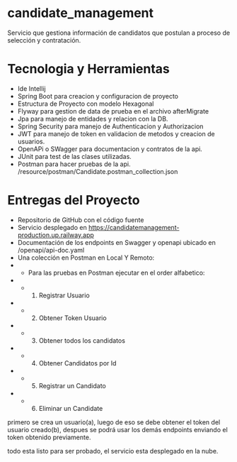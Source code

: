 # candidate_management
Servicio que gestiona información de candidatos que postulan a proceso de selección y contratación.

# Tecnologia y Herramientas

* Ide Intellij
* Spring Boot para creacion y configuracion de proyecto
* Estructura de Proyecto con modelo Hexagonal
* Flyway para gestion de data de prueba en el archivo afterMigrate
* Jpa para manejo de entidades y relacion con la DB.
* Spring Security para manejo de Authenticacion y Authorizacion
* JWT para manejo de token en validacion de metodos y creacion de usuarios.
* OpenAPi o SWagger para documentacion y contratos de la api.
* JUnit para test de las clases utilizadas.
* Postman para hacer pruebas de la api. /resource/postman/Candidate.postman_collection.json

# Entregas del Proyecto

* Repositorio de GitHub con el código fuente
* Servicio desplegado en https://candidatemanagement-production.up.railway.app
* Documentación de los endpoints en Swagger y openapi ubicado en  /openapi/api-doc.yaml
* Una colección en Postman en Local Y Remoto:
* * Para las pruebas en Postman ejecutar en el order alfabetico:
* * 1. Registrar Usuario
* * 2. Obtener Token Usuario
* * 3. Obtener todos los candidatos
* * 4. Obtener Candidatos por Id
* * 5. Registrar un Candidato
* * 6. Eliminar un Candidate

primero se crea un usuario(a), luego de eso se debe obtener el token del usuario creado(b),
despues se podrá usar los demás endpoints enviando el token obtenido previamente.

todo esta listo para ser probado, el servicio esta desplegado en la nube.

